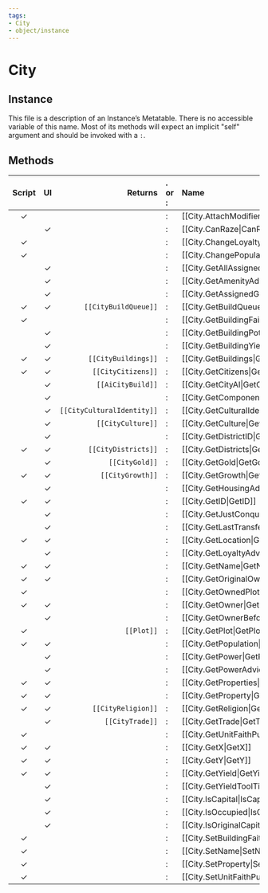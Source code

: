 ```yaml
---
tags:
- City
- object/instance
---
```

# City
## Instance
This file is a description of an Instance’s Metatable. There is no accessible variable of this name. Most of its methods will expect an implicit "self" argument and should be invoked with a `:`.

## Methods
| Script | UI  | Returns | . or : | Name | Arguments |
|:------:|:---:| -------:|:---- |:---- |:--------- |
|✓| ||:|[[City.AttachModifierByID\|AttachModifierByID]]||
| |✓||:|[[City.CanRaze\|CanRaze]]||
|✓| ||:|[[City.ChangeLoyalty\|ChangeLoyalty]]||
|✓| ||:|[[City.ChangePopulation\|ChangePopulation]]||
| |✓||:|[[City.GetAllAssignedGovernors\|GetAllAssignedGovernors]]||
| |✓||:|[[City.GetAmenityAdvice\|GetAmenityAdvice]]||
| |✓||:|[[City.GetAssignedGovernor\|GetAssignedGovernor]]||
|✓|✓|<code>[[CityBuildQueue]]<code/>|:|[[City.GetBuildQueue\|GetBuildQueue]]||
|✓| ||:|[[City.GetBuildingFaithPurchaseEnabled\|GetBuildingFaithPurchaseEnabled]]||
| |✓||:|[[City.GetBuildingPotentialYield\|GetBuildingPotentialYield]]||
| |✓||:|[[City.GetBuildingYield\|GetBuildingYield]]||
|✓|✓|<code>[[CityBuildings]]<code/>|:|[[City.GetBuildings\|GetBuildings]]||
|✓|✓|<code>[[CityCitizens]]<code/>|:|[[City.GetCitizens\|GetCitizens]]||
| |✓|<code>[[AiCityBuild]]<code/>|:|[[City.GetCityAI\|GetCityAI]]||
| |✓||:|[[City.GetComponentID\|GetComponentID]]||
| |✓|<code>[[CityCulturalIdentity]]<code/>|:|[[City.GetCulturalIdentity\|GetCulturalIdentity]]||
| |✓|<code>[[CityCulture]]<code/>|:|[[City.GetCulture\|GetCulture]]||
| |✓||:|[[City.GetDistrictID\|GetDistrictID]]||
|✓|✓|<code>[[CityDistricts]]<code/>|:|[[City.GetDistricts\|GetDistricts]]||
| |✓|<code>[[CityGold]]<code/>|:|[[City.GetGold\|GetGold]]||
|✓|✓|<code>[[CityGrowth]]<code/>|:|[[City.GetGrowth\|GetGrowth]]||
| |✓||:|[[City.GetHousingAdvice\|GetHousingAdvice]]||
|✓|✓||:|[[City.GetID\|GetID]]||
| |✓||:|[[City.GetJustConqueredFrom\|GetJustConqueredFrom]]||
| |✓||:|[[City.GetLastTransferType\|GetLastTransferType]]||
|✓|✓||:|[[City.GetLocation\|GetLocation]]||
| |✓||:|[[City.GetLoyaltyAdvice\|GetLoyaltyAdvice]]||
|✓|✓||:|[[City.GetName\|GetName]]||
|✓|✓||:|[[City.GetOriginalOwner\|GetOriginalOwner]]||
|✓| ||:|[[City.GetOwnedPlots\|GetOwnedPlots]]||
|✓|✓||:|[[City.GetOwner\|GetOwner]]||
| |✓||:|[[City.GetOwnerBeforeOccupation\|GetOwnerBeforeOccupation]]||
|✓| |<code>[[Plot]]<code/>|:|[[City.GetPlot\|GetPlot]]||
|✓|✓||:|[[City.GetPopulation\|GetPopulation]]||
| |✓||:|[[City.GetPower\|GetPower]]||
| |✓||:|[[City.GetPowerAdvice\|GetPowerAdvice]]||
|✓|✓||:|[[City.GetProperties\|GetProperties]]||
|✓|✓||:|[[City.GetProperty\|GetProperty]]||
|✓|✓|<code>[[CityReligion]]<code/>|:|[[City.GetReligion\|GetReligion]]||
| |✓|<code>[[CityTrade]]<code/>|:|[[City.GetTrade\|GetTrade]]||
|✓| ||:|[[City.GetUnitFaithPurchaseEnabled\|GetUnitFaithPurchaseEnabled]]||
|✓|✓||:|[[City.GetX\|GetX]]||
|✓|✓||:|[[City.GetY\|GetY]]||
|✓|✓||:|[[City.GetYield\|GetYield]]||
| |✓||:|[[City.GetYieldToolTip\|GetYieldToolTip]]||
| |✓||:|[[City.IsCapital\|IsCapital]]||
| |✓||:|[[City.IsOccupied\|IsOccupied]]||
| |✓||:|[[City.IsOriginalCapital\|IsOriginalCapital]]||
|✓| ||:|[[City.SetBuildingFaithPurchaseEnabled\|SetBuildingFaithPurchaseEnabled]]||
|✓| ||:|[[City.SetName\|SetName]]||
|✓| ||:|[[City.SetProperty\|SetProperty]]||
|✓| ||:|[[City.SetUnitFaithPurchaseEnabled\|SetUnitFaithPurchaseEnabled]]||
